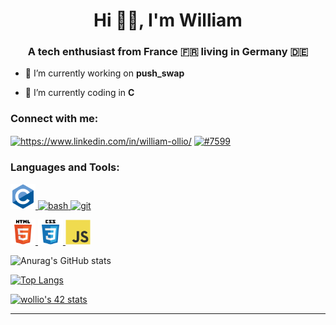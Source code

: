 <h1 align="center">Hi 👋🏻, I'm William</h1>
<h3 align="center">A tech enthusiast from France 🇫🇷 living in Germany 🇩🇪</h3>

- 🔭 I’m currently working on **push_swap**

- 🌱 I’m currently coding in **C**

<h3 align="left">Connect with me:</h3>
<p align="left">
<a href="https://linkedin.com/in/https://www.linkedin.com/in/william-ollio/" target="blank"><img align="center" src="https://raw.githubusercontent.com/rahuldkjain/github-profile-readme-generator/master/src/images/icons/Social/linked-in-alt.svg" alt="https://www.linkedin.com/in/william-ollio/" height="30" width="40" /></a>
<a href="https://discord.gg/#7599" target="blank"><img align="center" src="https://raw.githubusercontent.com/rahuldkjain/github-profile-readme-generator/master/src/images/icons/Social/discord.svg" alt="#7599" height="30" width="40" /></a>
</p>

<h3 align="left">Languages and Tools:</h3>
<p align="left"><a href="https://www.cprogramming.com/" target="_blank"title="C Language"> <img src="https://raw.githubusercontent.com/devicons/devicon/master/icons/c/c-original.svg" alt="c" width="40" height="40"/> </a> <a href="https://www.gnu.org/software/bash/" title="Bash" target="_blank"> <img src="https://www.vectorlogo.zone/logos/gnu_bash/gnu_bash-icon.svg" alt="bash" width="40" height="40"/> </a><a href="https://git-scm.com/" target="_blank" title="Git"> <img src="https://www.vectorlogo.zone/logos/git-scm/git-scm-icon.svg" alt="git" width="40" height="40"/> </a>

</a><a href="https://www.w3.org/html/" target="_blank" title="HTML"> <img src="https://raw.githubusercontent.com/devicons/devicon/master/icons/html5/html5-original-wordmark.svg" alt="html5" width="40" height="40"/> </a><a href="https://www.w3schools.com/css/" title="CSS" target="_blank"> <img src="https://raw.githubusercontent.com/devicons/devicon/master/icons/css3/css3-original-wordmark.svg" alt="css3" width="40" height="40"/> <a href="https://developer.mozilla.org/en-US/docs/Web/JavaScript" title="Javascript" target="_blank"> <img src="https://raw.githubusercontent.com/devicons/devicon/master/icons/javascript/javascript-original.svg" alt="javascript" width="40" height="40"/> </a> </p>

![Anurag's GitHub stats](https://github-readme-stats.vercel.app/api?username=williamollio&show_icons=true&theme=tokyonight)

[![Top Langs](https://github-readme-stats.vercel.app/api/top-langs/?username=williamollio&layout=compact&theme=tokyonight)](https://github.com/williamollio)

[![wollio's 42 stats](https://badge42.herokuapp.com/api/stats/wollio?darkmode=true&cursus=42cursus)](https://github.com/JaeSeoKim/badge42)

****
